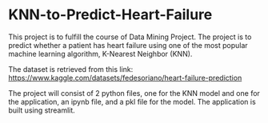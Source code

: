 # KNN-to-Predict-Heart-Failure
This project is to fulfill the course of Data Mining Project.
The project is to predict whether a patient has heart failure using one of the most popular machine learning algorithm, K-Nearest Neighbor (KNN).

The dataset is retrieved from this link:
https://www.kaggle.com/datasets/fedesoriano/heart-failure-prediction

The project will consist of 2 python files, one for the KNN model and one for the application, an ipynb file, and a pkl file for the model.
The application is built using streamlit.
